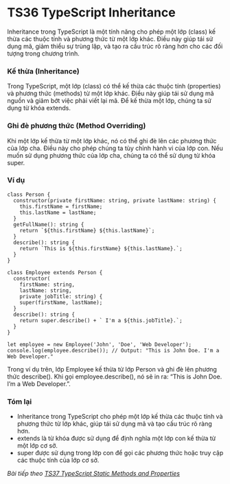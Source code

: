 # TS36 TypeScript Inheritance

Inheritance trong TypeScript là một tính năng cho phép một lớp (class) kế thừa các thuộc tính và phương thức từ một lớp khác. Điều này giúp tái sử dụng mã, giảm thiểu sự trùng lặp, và tạo ra cấu trúc rõ ràng hơn cho các đối tượng trong chương trình.

### Kế thừa (Inheritance)

Trong TypeScript, một lớp (class) có thể kế thừa các thuộc tính (properties) và phương thức (methods) từ một lớp khác. Điều này giúp tái sử dụng mã nguồn và giảm bớt việc phải viết lại mã. Để kế thừa một lớp, chúng ta sử dụng từ khóa extends.

### Ghi đè phương thức (Method Overriding)

Khi một lớp kế thừa từ một lớp khác, nó có thể ghi đè lên các phương thức của lớp cha. Điều này cho phép chúng ta tùy chỉnh hành vi của lớp con. Nếu muốn sử dụng phương thức của lớp cha, chúng ta có thể sử dụng từ khóa super.

### Ví dụ 

```
class Person {
  constructor(private firstName: string, private lastName: string) {
    this.firstName = firstName;
    this.lastName = lastName;
  }
  getFullName(): string {
    return `${this.firstName} ${this.lastName}`;
  }
  describe(): string {
    return `This is ${this.firstName} ${this.lastName}.`;
  }
}

class Employee extends Person {
  constructor(
    firstName: string,
    lastName: string,
    private jobTitle: string) {
    super(firstName, lastName);
  }
  describe(): string {
    return super.describe() + ` I'm a ${this.jobTitle}.`;
  }
}

let employee = new Employee('John', 'Doe', 'Web Developer');
console.log(employee.describe()); // Output: "This is John Doe. I'm a Web Developer."
```

Trong ví dụ trên, lớp Employee kế thừa từ lớp Person và ghi đè lên phương thức describe(). Khi gọi employee.describe(), nó sẽ in ra: “This is John Doe. I’m a Web Developer.”.

### Tóm lại

- Inheritance trong TypeScript cho phép một lớp kế thừa các thuộc tính và phương thức từ lớp khác, giúp tái sử dụng mã và tạo cấu trúc rõ ràng hơn.
- extends là từ khóa được sử dụng để định nghĩa một lớp con kế thừa từ một lớp cơ sở.
- super được sử dụng trong lớp con để gọi các phương thức hoặc truy cập các thuộc tính của lớp cơ sở.

*Bài tiếp theo [TS37 TypeScript Static Methods and Properties](/session/session_037_ts_static.md)*